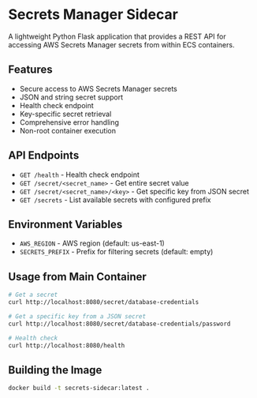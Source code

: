 # Secrets Manager Sidecar

A lightweight Python Flask application that provides a REST API for accessing AWS Secrets Manager secrets from within ECS containers.

## Features

- Secure access to AWS Secrets Manager secrets
- JSON and string secret support
- Health check endpoint
- Key-specific secret retrieval
- Comprehensive error handling
- Non-root container execution

## API Endpoints

- `GET /health` - Health check endpoint
- `GET /secret/<secret_name>` - Get entire secret value
- `GET /secret/<secret_name>/<key>` - Get specific key from JSON secret
- `GET /secrets` - List available secrets with configured prefix

## Environment Variables

- `AWS_REGION` - AWS region (default: us-east-1)
- `SECRETS_PREFIX` - Prefix for filtering secrets (default: empty)

## Usage from Main Container

```bash
# Get a secret
curl http://localhost:8080/secret/database-credentials

# Get a specific key from a JSON secret
curl http://localhost:8080/secret/database-credentials/password

# Health check
curl http://localhost:8080/health
```

## Building the Image

```bash
docker build -t secrets-sidecar:latest .
```